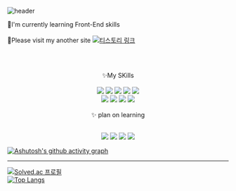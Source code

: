 
![header](https://capsule-render.vercel.app/api?color=gradient&type=waving&height=200&text=Hi%20This%20is%20Emma!&fontColor=black&fontSize=45&fontAlign=50&fontAlignY=40)
<br>

🌱I'm currently learning Front-End skills <br><br>
🍋Please visit my another site
[![티스토리 링크](https://img.shields.io/badge/kg--dlife-Tistory-ff69b4)](https://kg-dlife.tistory.com/)

<br><br>


<div text align="center">
✨My SKills<br>
<br>
 <img src="https://img.shields.io/badge/JavaScript-F7DF1E?style=flat&logo=JavaScript&logoColor=white"/> <img src="https://img.shields.io/badge/HTML5-E34F26?style=flat&logo=HTML5&logoColor=white"/> <img src="https://img.shields.io/badge/CSS3-1572B6?style=flat&logo=CSS3&logoColor=white"/> <img src="https://img.shields.io/badge/jQuery-0769AD?style=flat&logo=jQuery&logoColor=white"/> <img src="https://img.shields.io/badge/java-007396?style=flat&logo=java&logoColor=white"> <br>
 <img src="https://img.shields.io/badge/React-61DAFB?style=flat&logo=React&logoColor=white">  <img src="https://img.shields.io/badge/styledcomponents-DB7093?style=flat&logo=styledcomponents&logoColor=white"> <img src="https://img.shields.io/badge/redux-764ABC?style=flat&logo=redux&logoColor=white"> <img src="https://img.shields.io/badge/figma-F24E1E?style=flat&logo=figma&logoColor=white">
 <br>
 <br>
 ✨ plan on learning<br>
 <br>

<img src="https://img.shields.io/badge/TypeScript-3178c6?style=flat&logo=TypeScript&logoColor=white"> <img src="https://img.shields.io/badge/Node.js-339933?style=flat&logo=Node.js&logoColor=white"> <img src="https://img.shields.io/badge/MySQL-4479A1?style=flat&logo=MySQL&logoColor=white"> <img src="https://img.shields.io/badge/Next.js-000000?style=flat&logo=nextdotjs&logoColor=white"> 
</div> 

[![Ashutosh's github activity graph](https://github-readme-activity-graph.vercel.app/graph?username=Emma-Hyejin&theme=react-dark)](https://github.com/ashutosh00710/github-readme-activity-graph)

---
[![Solved.ac
프로필](http://mazassumnida.wtf/api/mini/generate_badge?boj=cjd191058)](https://solved.ac/cjd191058)<br>
[![Top Langs](https://github-readme-stats.vercel.app/api/top-langs/?username=Emma-Hyejin&layout=compact&theme=panda&langs_count=4)](https://github.com/anuraghazra/github-readme-stats)




